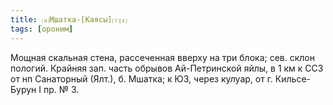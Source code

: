```yaml
---
title: ⒜Мшатка-[Каясы]⒯⒵
tags: [ороним]
---
```


Мощная скальная стена, рассеченная вверху на три блока; сев. склон пологий.
Крайняя зап. часть обрывов Ай-Петринской яйлы, в 1 км к ССЗ от нп Санаторный
(Ялт.), б. Мшатка; к ЮЗ, через кулуар, от г. Кильсе-Бурун I пр. № 3.

